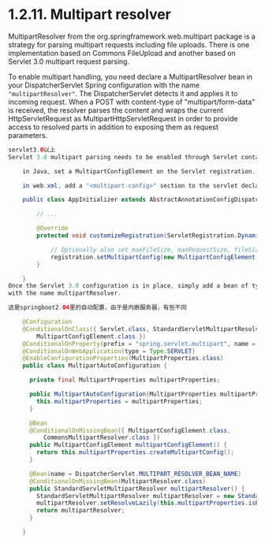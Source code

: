 # 1.2.11. Multipart resolver

MultipartResolver from the org.springframework.web.multipart package is a strategy for parsing multipart requests including 
file uploads. There is one implementation based on Commons FileUpload and another based on Servlet 3.0 multipart request parsing.

To enable multipart handling, you need declare a MultipartResolver bean in your DispatcherServlet Spring configuration 
with the name `"multipartResolver"`. 
The DispatcherServlet detects it and applies it to incoming request. When a POST with content-type of "multipart/form-data" 
is received, the resolver parses the content 
and wraps the current HttpServletRequest as MultipartHttpServletRequest in order to provide access to resolved parts 
in addition to exposing them as request parameters.
```java
servlet3.0以上
Servlet 3.0 multipart parsing needs to be enabled through Servlet container configuration:

    in Java, set a MultipartConfigElement on the Servlet registration.

    in web.xml, add a "<multipart-config>" section to the servlet declaration.

    public class AppInitializer extends AbstractAnnotationConfigDispatcherServletInitializer {

        // ...

        @Override
        protected void customizeRegistration(ServletRegistration.Dynamic registration) {

            // Optionally also set maxFileSize, maxRequestSize, fileSizeThreshold
            registration.setMultipartConfig(new MultipartConfigElement("/tmp"));
        }

    }
Once the Servlet 3.0 configuration is in place, simply add a bean of type StandardServletMultipartResolver 
with the name multipartResolver.

这是springboot2.04里的自动配置，由于是内嵌服务器，有些不同

    @Configuration
    @ConditionalOnClass({ Servlet.class, StandardServletMultipartResolver.class,
        MultipartConfigElement.class })
    @ConditionalOnProperty(prefix = "spring.servlet.multipart", name = "enabled", matchIfMissing = true)
    @ConditionalOnWebApplication(type = Type.SERVLET)
    @EnableConfigurationProperties(MultipartProperties.class)
    public class MultipartAutoConfiguration {

      private final MultipartProperties multipartProperties;

      public MultipartAutoConfiguration(MultipartProperties multipartProperties) {
        this.multipartProperties = multipartProperties;
      }

      @Bean
      @ConditionalOnMissingBean({ MultipartConfigElement.class,
          CommonsMultipartResolver.class })
      public MultipartConfigElement multipartConfigElement() {
        return this.multipartProperties.createMultipartConfig();
      }

      @Bean(name = DispatcherServlet.MULTIPART_RESOLVER_BEAN_NAME)
      @ConditionalOnMissingBean(MultipartResolver.class)
      public StandardServletMultipartResolver multipartResolver() {
        StandardServletMultipartResolver multipartResolver = new StandardServletMultipartResolver();
        multipartResolver.setResolveLazily(this.multipartProperties.isResolveLazily());
        return multipartResolver;
      }

    }
```
